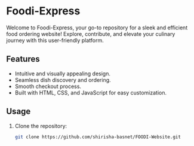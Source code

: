 # Foodi-Express

Welcome to Foodi-Express, your go-to repository for a sleek and efficient food ordering website! Explore, contribute, and elevate your culinary journey with this user-friendly platform.

## Features

- Intuitive and visually appealing design.
- Seamless dish discovery and ordering.
- Smooth checkout process.
- Built with HTML, CSS, and JavaScript for easy customization.

## Usage

1. Clone the repository:

   ```bash
   git clone https://github.com/shirisha-basnet/FOODI-Website.git
